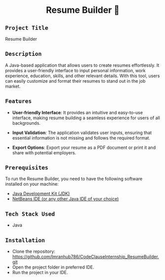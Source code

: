 <h1 align="center">
  <a href="# Resume Builder"></a>
  Resume Builder 💙
</h1>

## `Project Title`
Resume Builder

## `Description`
A Java-based application that allows users to create resumes effortlessly. It provides a user-friendly interface to input personal information, work experience, education, skills, and other relevant details. With this tool, users can easily customize and format their resumes to stand out in the job market.

## `Features`
- **User-friendly Interface**: It provides an intuitive and easy-to-use interface, making resume building a seamless experience for users of all backgrounds.

- **Input Validation**: The application validates user inputs, ensuring that essential information is not missing and follows the required format.

- **Export Options**: Export your resume as a PDF document or print it and share with potential employers.

## `Prerequisites`
To run the Resume Builder, you need to have the following software installed on your machine:
- [Java Development Kit (JDK)](https://www.oracle.com/in/java/technologies/downloads/#jdk20-linux)
- [NetBeans IDE (or any other Java IDE of your choice)](https://netbeans.apache.org/download/index.html)

## `Tech Stack Used`
- Java

## `Installation`
- Clone the repository: https://github.com/Imranhub786/CodeClauseInternship_ResumeBuilder.git
- Open the project folder in preferred IDE.
- Run the project in your IDE.
